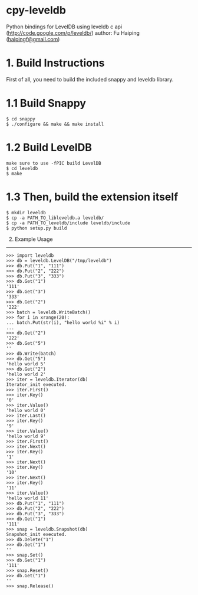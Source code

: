 # cpy-leveldb #
Python bindings for LevelDB using leveldb c api
(http://code.google.com/p/leveldb/)
author: Fu Haiping (haipingf@gmail.com)

# 1. Build Instructions #


First of all, you need to build the included snappy and  leveldb library.

# 1.1 Build Snappy #
    $ cd snappy
    $ ./configure && make && make install


# 1.2 Build LevelDB #
	make sure to use -fPIC build LevelDB
    $ cd leveldb
    $ make

# 1.3 Then, build the extension itself #
	$ mkdir leveldb
	$ cp -a PATH_TO_libleveldb.a leveldb/
	$ cp -a PATH_TO_leveldb/include leveldb/include
    $ python setup.py build


2. Example Usage
----------------

    >>> import leveldb
    >>> db = leveldb.LevelDB("/tmp/leveldb")
    >>> db.Put("1", "111")
    >>> db.Put("2", "222")
    >>> db.Put("3", "333")
    >>> db.Get("1")
    '111'
    >>> db.Get("3")
    '333'
    >>> db.Get("2")
    '222'
    >>> batch = leveldb.WriteBatch()
    >>> for i in xrange(20):
    ... batch.Put(str(i), "hello world %i" % i)
    ...
    >>> db.Get("2")
    '222'
    >>> db.Get("5")
    ''
    >>> db.Write(batch)
    >>> db.Get("5")
    'hello world 5'
    >>> db.Get("2")
    'hello world 2'
    >>> iter = leveldb.Iterator(db)
    Iterator_init executed.
    >>> iter.First()
    >>> iter.Key()
    '0'
    >>> iter.Value()
    'hello world 0'
    >>> iter.Last()
    >>> iter.Key()
    '9'
    >>> iter.Value()
    'hello world 9'
    >>> iter.First()
    >>> iter.Next()
    >>> iter.Key()
    '1'
    >>> iter.Next()
    >>> iter.Key()
    '10'
    >>> iter.Next()
    >>> iter.Key()
    '11'
    >>> iter.Value()
    'hello world 11'
    >>> db.Put("1", "111")
    >>> db.Put("2", "222")
    >>> db.Put("3", "333")
    >>> db.Get("1")
    '111'
    >>> snap = leveldb.Snapshot(db)
    Snapshot_init executed.
    >>> db.Delete("1")
    >>> db.Get("1")
    ''
    >>> snap.Set()
    >>> db.Get("1")
    '111'
    >>> snap.Reset()
    >>> db.Get("1")
    ''
    >>> snap.Release()
